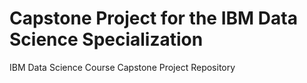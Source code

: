 # Capstone Project for the IBM Data Science Specialization
IBM Data Science Course Capstone Project Repository
